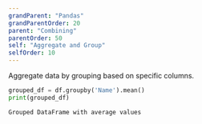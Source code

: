 ```yaml
---
grandParent: "Pandas"
grandParentOrder: 20
parent: "Combining"
parentOrder: 50
self: "Aggregate and Group"
selfOrder: 10
---
```


Aggregate data by grouping based on specific columns.

```python
grouped_df = df.groupby('Name').mean()
print(grouped_df)
```
```output
Grouped DataFrame with average values
```
